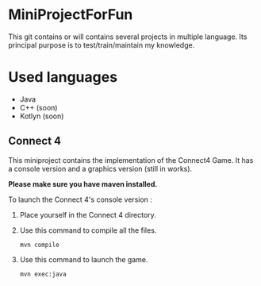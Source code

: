 # MiniProjectForFun
This git contains or will contains several projects in multiple language. Its principal purpose is to test/train/maintain my knowledge.

# Used languages 
  - Java
  - C++ (soon)
  - Kotlyn (soon)

## Connect 4
  This miniproject contains the implementation of the Connect4 Game. It has a console version and a graphics version (still in works).
  
  **Please make sure you have maven installed.**

  To launch the Connect 4's console version :

  1. Place yourself in the Connect 4 directory.
     
  2. Use this command to compile all the files.
     
     ```
     mvn compile
     ```
     
  3. Use this command to launch the game.
     
     ```
     mvn exec:java
     ```
